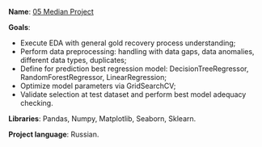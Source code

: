 


**Name**: [05 Median Project](https://github.com/Ivan-Bebeshko/Yandex_Practicum/blob/19db06246ec990128aaf571061d9429b5077ba8f/05_median_project/05_medial_project.ipynb)

**Goals**:
  - Execute EDA with general gold recovery process understanding;
  - Perform data preprocessing: handling with data gaps, data anomalies, different data types, duplicates;
  - Define for prediction best regression model: DecisionTreeRegressor, RandomForestRegressor, LinearRegression;
  - Optimize model parameters via GridSearchCV;
  - Validate selection at test dataset and perform best model adequacy checking.

**Libraries**: Pandas, Numpy, Matplotlib, Seaborn, Sklearn.

**Project language**: Russian.




